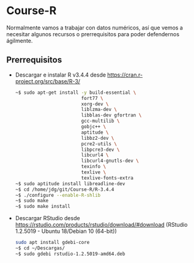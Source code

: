 # Course-R
Normalmente vamos a trabajar con datos numéricos, así que vemos a necesitar algunos recursos o prerrequisitos para poder defendernos ágilmente.

## Prerrequisitos

* Descargar e instalar R v3.4.4 desde https://cran.r-project.org/src/base/R-3/
  ```bash
  ~$ sudo apt-get install -y build-essential \
                          fort77 \
                          xorg-dev \
                          liblzma-dev \
                          libblas-dev gfortran \
                          gcc-multilib \
                          gobjc++ \
                          aptitude \
                          libbz2-dev \
                          pcre2-utils \
                          libpcre3-dev \
                          libcurl4 \
                          libcurl4-gnutls-dev \
                          texinfo \
                          texlive \
                          texlive-fonts-extra
  ~$ sudo aptitude install libreadline-dev
  ~$ cd /home/jdg/git/Course-R/R-3.4.4
  ~$ ./configure --enable-R-shlib
  ~$ sudo make
  ~$ sudo make install
  ```

* Descargar RStudio desde https://rstudio.com/products/rstudio/download/#download (RStudio 1.2.5019 - Ubuntu 18/Debian 10 (64-bit))
  ```bash
  sudo apt install gdebi-core
  ~$ cd ~/Descargas/
  ~$ sudo gdebi rstudio-1.2.5019-amd64.deb
  ```
